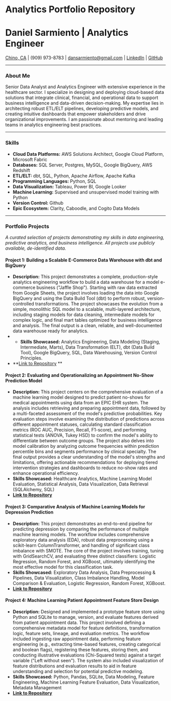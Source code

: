 # Analytics Portfolio Repository
# Daniel Sarmiento | Analytics Engineer
[Chino, CA](https://www.google.com/maps/place/Chino,+CA) | (909) 973-8783 | dansarmiento@gmail.com | [LinkedIn](https://www.linkedin.com/in/DanSarmiento/) | [GitHub](https://github.com/dansarmiento/analytics_portfolio)

---

### About Me

Senior Data Analyst and Analytics Engineer with extensive experience in the healthcare sector. I specialize in designing and deploying cloud-based data solutions that integrate clinical, financial, and operational data to support business intelligence and data-driven decision-making. My expertise lies in architecting robust ETL/ELT pipelines, developing predictive models, and creating intuitive dashboards that empower stakeholders and drive organizational improvements. I am passionate about mentoring and leading teams in analytics engineering best practices.

---

### Skills

* **Cloud Data Platforms:** AWS Solutions Architect, Google Cloud Platform, Microsoft Fabric
* **Databases:** SQL Server, Postgres, MySQL, Google BigQuery, AWS Redshift 
* **ETL/ELT:** dbt, SQL, Python, Apache Airflow, Apache Kafka 
* **Programming Languages:** Python, SQL 
* **Data Visualization:** Tableau, Power BI, Google Looker 
* **Machine Learning:** Supervised and unsupervised model training with Python 
* **Version Control:** Github 
* **Epic Ecosystem:** Clarity, Caboodle, and Cogito Data Models 

---

### Portfolio Projects

*A curated selection of projects demonstrating my skills in data engineering, predictive analytics, and business intelligence. All projects use publicly available, de-identified data.*

#### Project 1: Building a Scalable E-Commerce Data Warehouse with dbt and BigQuery
* **Description:** This project demonstrates a complete, production-style analytics engineering workflow to build a data warehouse for a model e-commerce business ("Jaffle Shop"). Starting with raw data extracted from Google Sheets, the project involves loading the data into Google BigQuery and using the Data Build Tool (dbt) to perform robust, version-controlled transformations. The project showcases the evolution from a simple, monolithic SQL model to a scalable, multi-layered architecture, including staging models for data cleaning, intermediate models for complex logic, and final mart tables optimized for business intelligence and analysis. The final output is a clean, reliable, and well-documented data warehouse ready for analytics.
* * **Skills Showcased:** Analytics Engineering, Data Modeling (Staging, Intermediate, Marts), Data Transformation (ELT), dbt (Data Build Tool), Google BigQuery, SQL, Data Warehousing, Version Control Principles.
* **[Link to Repository](https://github.com/dansarmiento/analytics_portfolio/blob/main/dbt_bigquery_in_colab.ipynb) **

#### Project 2: Evaluating and Operationalizing an Appointment No-Show Prediction Model
* **Description:** This project centers on the comprehensive evaluation of a machine learning model designed to predict patient no-shows for medical appointments using data from an EPIC EHR system. The analysis includes retrieving and preparing appointment data, followed by a multi-faceted assessment of the model's predictive probabilities. Key evaluation steps involve examining the distribution of predictions across different appointment statuses, calculating standard classification metrics (ROC AUC, Precision, Recall, F1-score), and performing statistical tests (ANOVA, Tukey HSD) to confirm the model's ability to differentiate between outcome groups. The project also delves into model calibration by analyzing outcome frequencies within prediction percentile bins and segments performance by clinical specialty. The final output provides a clear understanding of the model's strengths and limitations, offering actionable recommendations for deploying tiered intervention strategies and dashboards to reduce no-show rates and enhance operational efficiency.
* **Skills Showcased:** Healthcare Analytics, Machine Learning Model Evaluation, Statistical Analysis, Data Visualization, Data Retrieval (SQLAlchemy, SQL)
* **[Link to Repository](https://github.com/dansarmiento/analytics_portfolio/blob/main/EPIC_no_show_predict_evaluation.ipynb)**

#### Project 3: Comparative Analysis of Machine Learning Models for Depression Prediction
* **Description:** This project demonstrates an end-to-end pipeline for predicting depression by comparing the performance of multiple machine learning models. The workflow includes comprehensive exploratory data analysis (EDA), robust data preprocessing using a scikit-learn ColumnTransformer, and handling of significant class imbalance with SMOTE. The core of the project involves training, tuning with GridSearchCV, and evaluating three distinct classifiers: Logistic Regression, Random Forest, and XGBoost, ultimately identifying the most effective model for this classification task.
* **Skills Showcased:** Exploratory Data Analysis, Data Preprocessing & Pipelines, Data Visualization, Class Imbalance Handling, Model Comparison & Evaluation, Logistic Regression, Random Forest, XGBoost.
* **[Link to Repository](https://github.com/dansarmiento/analytics_portfolio/blob/main/predict_depression_models.ipynb)**

#### Project 4: Machine Learning Patient Appointment Feature Store Design 
* **Description:** Designed and implemented a prototype feature store using Python and SQLite to manage, version, and evaluate features derived from patient appointment data. This project involved defining a comprehensive metadata model for feature definitions, transformation logic, feature sets, lineage, and evaluation metrics. The workflow included ingesting raw appointment data, performing feature engineering (e.g., extracting time-based features, creating categorical and boolean flags), registering these features, storing them, and conducting illustrative evaluations (Chi-Squared tests) against a target variable ("Left without seen"). The system also included visualization of feature distributions and evaluation results to aid in feature understanding and selection for potential predictive modeling.
* **Skills Showcased:** Python, Pandas, SQLite, Data Modeling, Feature Engineering, Machine Learning Feature Evaluation, Data Visualization, Metadata Management
* **[Link to Repository](https://github.com/dansarmiento/python_analytics_solutions/blob/main/Feature%20Store%20Modeling.ipynb)**
